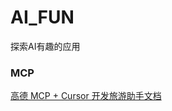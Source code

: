 # AI_FUN
探索AI有趣的应用

### MCP

[高德 MCP + Cursor 开发旅游助手文档](mcp/高德%20MCP_Cursor%20开发旅游助手/高德%20MCP%20+%20Cursor%20开发旅游助手.md)
